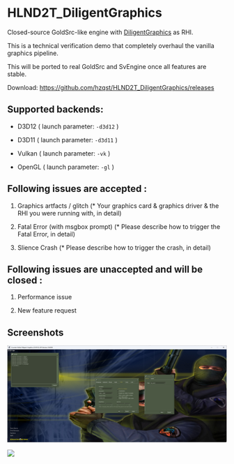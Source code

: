 # HLND2T_DiligentGraphics

Closed-source GoldSrc-like engine with [DiligentGraphics](https://github.com/DiligentGraphics/DiligentEngine) as RHI.

This is a technical verification demo that completely overhaul the vanilla graphics pipeline.

This will be ported to real GoldSrc and SvEngine once all features are stable.

Download: https://github.com/hzqst/HLND2T_DiligentGraphics/releases

## Supported backends:

* D3D12 ( launch parameter: `-d3d12` )

* D3D11 ( launch parameter: `-d3d11` )

* Vulkan ( launch parameter: `-vk` )

* OpenGL ( launch parameter: `-gl` )

## Following issues are accepted :

1. Graphics artfacts / glitch (* Your graphics card & graphics driver & the RHI you were running with, in detail)

2. Fatal Error (with msgbox prompt) (* Please describe how to trigger the Fatal Error, in detail)

3. Slience Crash (* Please describe how to trigger the crash, in detail)

## Following issues are unaccepted and will be closed :

1. Performance issue

2. New feature request

## Screenshots

![](/img/1.png)

![](/img/2.png)